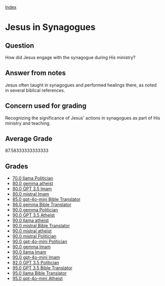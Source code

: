 
[Index](../../index.md)
# Jesus in Synagogues
## Question
How did Jesus engage with the synagogue during His ministry?

## Answer from notes
Jesus often taught in synagogues and performed healings there, as noted in several biblical references.

## Concern used for grading
Recognizing the significance of Jesus' actions in synagogues as part of His ministry and teaching.

## Average Grade
87.58333333333333

## Grades
 * [70.0 llama Politician](../answers/llama_Politician/Jesus_in_Synagogues.md)
 * [80.0 gemma atheist](../answers/gemma_atheist/Jesus_in_Synagogues.md)
 * [80.0 GPT 3.5 Imam](../answers/GPT_3.5_Imam/Jesus_in_Synagogues.md)
 * [80.0 mistral Imam](../answers/mistral_Imam/Jesus_in_Synagogues.md)
 * [85.0 gpt-4o-mini Bible Translator](../answers/gpt-4o-mini_Bible_Translator/Jesus_in_Synagogues.md)
 * [86.0 gemma Bible Translator](../answers/gemma_Bible_Translator/Jesus_in_Synagogues.md)
 * [90.0 gemma Politician](../answers/gemma_Politician/Jesus_in_Synagogues.md)
 * [90.0 GPT 3.5 Atheist](../answers/GPT_3.5_Atheist/Jesus_in_Synagogues.md)
 * [90.0 llama atheist](../answers/llama_atheist/Jesus_in_Synagogues.md)
 * [90.0 mistral Bible Translator](../answers/mistral_Bible_Translator/Jesus_in_Synagogues.md)
 * [90.0 mistral atheist](../answers/mistral_atheist/Jesus_in_Synagogues.md)
 * [90.0 mistral Politician](../answers/mistral_Politician/Jesus_in_Synagogues.md)
 * [90.0 gpt-4o-mini Politician](../answers/gpt-4o-mini_Politician/Jesus_in_Synagogues.md)
 * [90.0 gemma Imam](../answers/gemma_Imam/Jesus_in_Synagogues.md)
 * [90.0 llama Imam](../answers/llama_Imam/Jesus_in_Synagogues.md)
 * [90.0 gpt-4o-mini Imam](../answers/gpt-4o-mini_Imam/Jesus_in_Synagogues.md)
 * [92.0 GPT 3.5 Politician](../answers/GPT_3.5_Politician/Jesus_in_Synagogues.md)
 * [95.0 GPT 3.5 Bible Translator](../answers/GPT_3.5_Bible_Translator/Jesus_in_Synagogues.md)
 * [95.0 llama Bible Translator](../answers/llama_Bible_Translator/Jesus_in_Synagogues.md)
 * [95.0 gpt-4o-mini Atheist](../answers/gpt-4o-mini_Atheist/Jesus_in_Synagogues.md)
